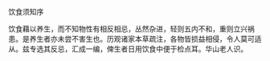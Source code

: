 饮食须知序

饮食藉以养生，而不知物性有相反相忌，丛然杂进，轻则五内不和，重则立兴祸患。是养生者亦未尝不害生也。历观诸家本草疏注，各物皆损益相侵，令人莫可适从。兹专选其反忌，汇成一编，俾生者日用饮食中便于检点耳。华山老人识。